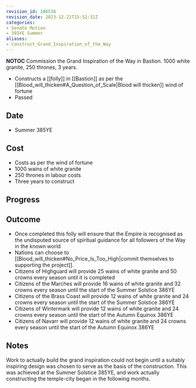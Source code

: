 ```yaml
---
revision_id: 106536
revision_date: 2023-12-21T15:52:31Z
categories:
- Senate Motion
- 385YE Summer
aliases:
- Construct_Grand_Inspiration_of_the_Way
---
```



__NOTOC__
Commission the Grand Inspiration of the Way in Bastion. 1000 white granite, 250 thrones, 3 years.
* Constructs a [[folly]] in [[Bastion]] as per the [[Blood_will_thicken#A_Question_of_Scale|Blood will thicken]] wind of fortune
* Passed

## Date
* Summer 385YE
## Cost
* Costs as per the wind of fortune
* 1000 wains of white granite
* 250 thrones in labour costs
* Three years to construct
## Progress

## Outcome
* Once completed this folly will ensure that the Empire is recognised as the undisputed source of spiritual guidance for all followers of the Way in the known world
* Nations can choose to [[Blood_will_thicken#No_Price_Is_Too_High|commit themselves to supporting the project]]. 
* Citizens of Highguard will provide 25 wains of white granite and 50 crowns every season until it is completed
* Citizens of the Marches will provide 16 wains of white granite and 32 crowns every season until the start of the Summer Solstice 386YE
* Citizens of the Brass Coast will provide 12 wains of white granite and 24 crowns every season until the start of the Summer Solstice 386YE
* Citizens of Wintermark will provide 12 wains of white granite and 24 crowns every season until the start of the Autumn Equinox 386YE
* Citizens of Navarr will provide 12 wains of white granite and 24 crowns every season until the start of the Autumn Equinox 386YE

## Notes
Work to actually build the grand inspiration could not begin until a suitably inspiring design was chosen to serve as the basis of the construction. This was achieved at the Summer Solstice 385YE, and work actually constructing the temple-city began in the following months.
